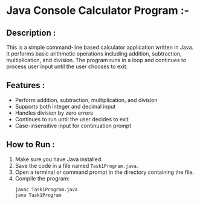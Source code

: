 # Java Console Calculator Program :-

##  Description :
This is a simple command-line based calculator application written in Java. It performs basic arithmetic operations including addition, subtraction, multiplication, and division. The program runs in a loop and continues to process user input until the user chooses to exit.

##  Features :
- Perform addition, subtraction, multiplication, and division
- Supports both integer and decimal input
- Handles division by zero errors
- Continues to run until the user decides to exit
- Case-insensitive input for continuation prompt

## How to Run :

1. Make sure you have Java installed.
2. Save the code in a file named `Task1Program.java`.
3. Open a terminal or command prompt in the directory containing the file.
4. Compile the program:
   ```bash
   javac Task1Program.java
   java Task1Program

